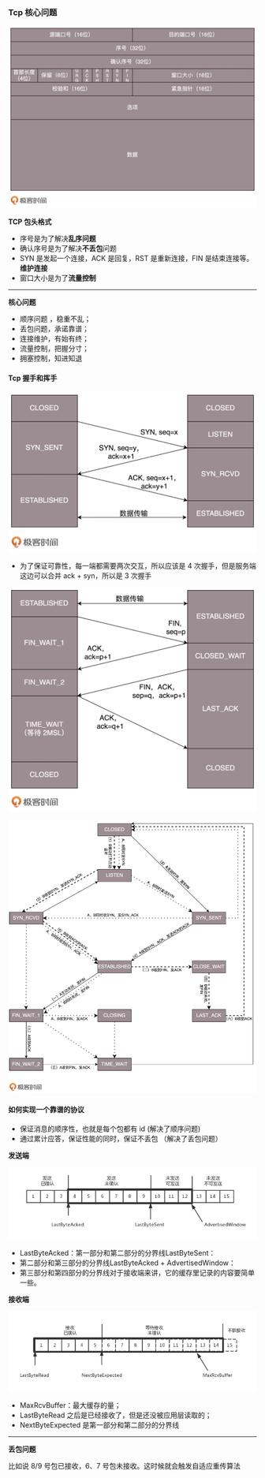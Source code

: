 ### Tcp 核心问题

![](pic/tcp-1.jpg)

**TCP 包头格式**

* 序号是为了解决**乱序问题**
* 确认序号是为了解决**不丢包**问题
* SYN 是发起一个连接，ACK 是回复，RST 是重新连接，FIN 是结束连接等。**维护连接**
* 窗口大小是为了**流量控制**

-----

**核心问题**

* 顺序问题 ，稳重不乱；
* 丢包问题，承诺靠谱；
* 连接维护，有始有终；
* 流量控制，把握分寸；
* 拥塞控制，知进知退

#### Tcp 握手和挥手

![](pic/tcp-syn.jpg)

* 为了保证可靠性，每一端都需要两次交互，所以应该是 4 次握手，但是服务端这边可以合并 ack + syn，所以是 3 次握手

![](pic/tcp-fin.jpg)

![](pic/tcp.jpg)

#### 如何实现一个靠谱的协议

* 保证消息的顺序性，也就是每个包都有 id (解决了顺序问题)
* 通过累计应答，保证性能的同时，保证不丢包 （解决了丢包问题）

**发送端**

![](pic/tcp-window.jpg)

* LastByteAcked：第一部分和第二部分的分界线LastByteSent：
* 第二部分和第三部分的分界线LastByteAcked + AdvertisedWindow：
* 第三部分和第四部分的分界线对于接收端来讲，它的缓存里记录的内容要简单一些。

**接收端**

![](pic/tcp-server-window.jpg)

* MaxRcvBuffer：最大缓存的量；
* LastByteRead 之后是已经接收了，但是还没被应用层读取的；
* NextByteExpected 是第一部分和第二部分的分界线

------

**丢包问题**

比如说 8/9 号包已接收，6、7 号包未接收。这时候就会触发自适应重传算法  
